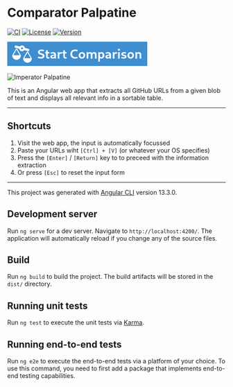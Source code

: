 # Comparator Palpatine

[![CI](https://github.com/johannesheinz/comparator-palpatine/actions/workflows/ci.yml/badge.svg)](https://github.com/johannesheinz/comparator-palpatine/actions/workflows/ci.yml)
[![License](https://img.shields.io/github/license/johannesheinz/comparator-palpatine)](https://github.com/johannesheinz/comparator-palpatine/blob/main/LICENSE)
[![Version](https://img.shields.io/github/package-json/v/johannesheinz/comparator-palpatine)](https://github.com/johannesheinz/comparator-palpatine/blob/main/package.json)

[![Start Comparison](./launch.png)](https://johannesheinz.github.io/comparator-palpatine)

![Imperator Palpatine](https://qph.fs.quoracdn.net/main-qimg-c2142df94f85fe4a51e4853e36e6f26b-lq "Imperator Palpatine")

This is an Angular web app that extracts all GitHub URLs from a given blob of text and displays all relevant info in a sortable table.

---

## Shortcuts

1. Visit the web app, the input is automatically focussed
2. Paste your URLs wiht `[Ctrl] + [V]` (or whatever your OS specifies)
3. Press the `[Enter]` / `[Return]` key to to preceed with the information extraction
4. Or press `[Esc]` to reset the input form

---

This project was generated with [Angular CLI](https://github.com/angular/angular-cli) version 13.3.0.

## Development server

Run `ng serve` for a dev server. Navigate to `http://localhost:4200/`. The application will automatically reload if you change any of the source files.

## Build

Run `ng build` to build the project. The build artifacts will be stored in the `dist/` directory.

## Running unit tests

Run `ng test` to execute the unit tests via [Karma](https://karma-runner.github.io).

## Running end-to-end tests

Run `ng e2e` to execute the end-to-end tests via a platform of your choice. To use this command, you need to first add a package that implements end-to-end testing capabilities.
